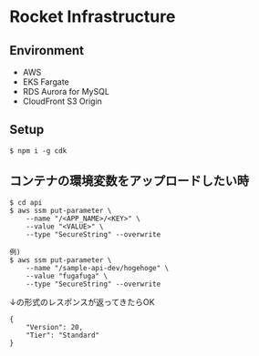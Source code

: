 # Rocket Infrastructure

## Environment

- AWS
- EKS Fargate
- RDS Aurora for MySQL
- CloudFront S3 Origin

## Setup

```
$ npm i -g cdk
```

## コンテナの環境変数をアップロードしたい時

```
$ cd api
$ aws ssm put-parameter \
    --name "/<APP_NAME>/<KEY>" \
    --value "<VALUE>" \
    --type "SecureString" --overwrite

例)
$ aws ssm put-parameter \
    --name "/sample-api-dev/hogehoge" \
    --value "fugafuga" \
    --type "SecureString" --overwrite
```

↓の形式のレスポンスが返ってきたらOK

```
{
    "Version": 20, 
    "Tier": "Standard"
}
```